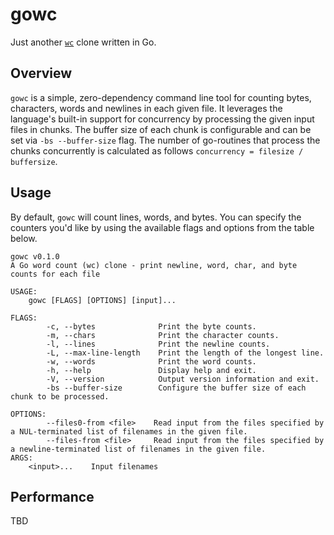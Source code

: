 # gowc

Just another [`wc`](https://www.gnu.org/software/coreutils/manual/html_node/wc-invocation.html#wc-invocation) clone written in Go.

## Overview

`gowc` is a simple, zero-dependency command line tool for counting bytes, characters, words and newlines in each given file.
It leverages the language's built-in support for concurrency by processing the given input files in chunks. The buffer size of each chunk is configurable
and can be set via `-bs --buffer-size` flag. The number of go-routines that process the chunks concurrently is calculated as follows `concurrency = filesize / buffersize`.

## Usage

By default, `gowc` will count lines, words, and bytes. You can specify the counters you'd like by using the available flags and options from the table below.

```
gowc v0.1.0
A Go word count (wc) clone - print newline, word, char, and byte counts for each file 

USAGE:
	gowc [FLAGS] [OPTIONS] [input]...

FLAGS:
		-c, --bytes              Print the byte counts.
		-m, --chars              Print the character counts.
		-l, --lines              Print the newline counts.
		-L, --max-line-length    Print the length of the longest line.
		-w, --words              Print the word counts.
		-h, --help               Display help and exit.
		-V, --version            Output version information and exit.
		-bs --buffer-size        Configure the buffer size of each chunk to be processed.

OPTIONS:
		--files0-from <file>    Read input from the files specified by a NUL-terminated list of filenames in the given file.
		--files-from <file>     Read input from the files specified by a newline-terminated list of filenames in the given file.
ARGS:
	<input>...    Input filenames
```

## Performance

TBD
